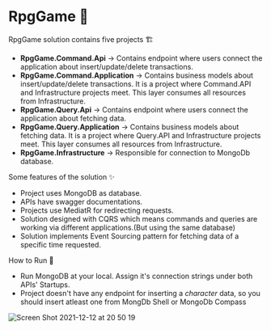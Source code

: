 # RpgGame 🎉

RpgGame solution contains five projects 🏗️
* **RpgGame.Command.Api** -> Contains endpoint where users connect the application about insert/update/delete transactions.
* **RpgGame.Command.Application** -> Contains business models about insert/update/delete transactions. It is a project where Command.API and Infrastructure projects meet. This layer consumes all resources from Infrastructure.
* **RpgGame.Query.Api** -> Contains endpoint where users connect the application about fetching data.
* **RpgGame.Query.Application** -> Contains business models about fetching data. It is a project where Query.API and Infrastructure projects meet. This layer consumes all resources from Infrastructure.
* **RpgGame.Infrastructure** -> Responsible for connection to MongoDb database.

Some features of the solution ✨

* Project uses MongoDB as database.
* APIs have swagger documentations.
* Projects use MediatR for redirecting requests.
* Solution designed with CQRS which means commands and queries are working via different applications.(But using the same database)
* Solution implements Event Sourcing pattern for fetching data of a specific time requested.

How to Run 🚀

* Run MongoDB at your local. Assign it's connection strings under both APIs' Startups.
* Project doesn't have any endpoint for inserting a _character_ data, so you should insert atleast one from MongDb Shell or MongoDb Compass

![Screen Shot 2021-12-12 at 20 50 19](https://user-images.githubusercontent.com/47561392/145766627-6f8492e0-db50-4ff0-a06f-55cb0ad177ae.png)
